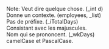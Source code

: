 Note:
Veut dire quelque chose. (_int d)  
Donne un contexte. (employees, _list)  
Pas de préfixe. (_iTotalDays)  
Consistant avec les majuscules.  
Nom qui se prononcent. (_wkDays)  
camelCase et PascalCase.  
